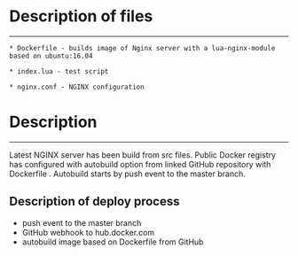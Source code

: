 # Description of files
------------
	* Dockerfile - builds image of Nginx server with a lua-nginx-module based on ubuntu:16.04

	* index.lua - test script 

	* nginx.conf - NGINX configuration

# Description 
------------


Latest NGINX server has been build from src files. Public Docker registry has configured 
with autobuild option from linked GitHub repository with Dockerfile . 
Autobuild starts by push event to the master branch. 

Description of deploy process
------------

- push event to the master branch
- GitHub webhook to hub.docker.com
- autobuild image based on Dockerfile from GitHub
